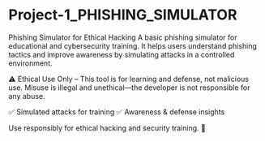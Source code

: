 # Project-1_PHISHING_SIMULATOR

Phishing Simulator for Ethical Hacking
A basic phishing simulator for educational and cybersecurity training. It helps users understand phishing tactics and improve awareness by simulating attacks in a controlled environment.

⚠️ Ethical Use Only – This tool is for learning and defense, not malicious use. Misuse is illegal and unethical—the developer is not responsible for any abuse.

✅ Simulated attacks for training
✅ Awareness & defense insights

Use responsibly for ethical hacking and security training. 🚀
